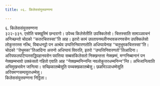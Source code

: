 ```yaml
---
title: ०६. किलेससंयुत्तवण्णना

---
```

६. किलेससंयुत्तवण्णना  
३२२-३३१. एसोति चक्खुस्मिं छन्दरागो। उपेच्‍च किलेसेतीति उपक्‍किलेसो। चित्तस्साति सामञ्‍ञवचनं अनिच्छन्तो चोदको ‘‘कतरचित्तस्सा’’ति आह। इतरो कामं उपतापनमलीनभावकरणवसेन उपक्‍किलेसो लोकुत्तरस्स नत्थि, विबाधनट्ठो पन अत्थेव उप्पत्तिनिवारणतोति अधिप्पायेनाह ‘‘चतुभूमकचित्तस्सा’’ति। चोदको ‘‘तेभूमका’’तिआदिना अत्तनो अधिप्पायं विवरति, इतरो ‘‘उप्पत्तिनिवारणतो’’तिआदिना। अरियफलपटिप्पस्सद्धिपहानवसेन पवत्तिया सब्बसंकिलेसतो निक्खन्तत्ता नेक्खम्मं, मग्गनिब्बानानं पन नेक्खम्मभावो उक्‍कंसतो गहितो एवाति आह ‘‘नेक्खम्मनिन्‍नन्ति नवलोकुत्तरधम्मनिन्‍न’’न्ति। अभिजानित्वाति अभिमुखभावेन जानित्वा। सच्छिकातब्बेसूति पच्‍चक्खकातब्बेसु। छळभिञ्‍ञाधम्मेसूति अरियमग्गसम्पयुत्तधम्मेसु।  
किलेससंयुत्तवण्णना निट्ठिता।  